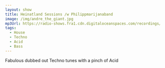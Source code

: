 ```yaml
---
layout: show
title: Heinatland Sessions /w Philippmarijanaband
image: /img/andre_the_giant.jpg
mp3Url: https://radio-shows.fra1.cdn.digitaloceanspaces.com/recordings/heinatland_240913/240913_heinatland-sessions_phil_02_edit.mp3
tags:
  - House
  - Techno
  - Acid
  - Bass
---
```

Fabulous dubbed out Techno tunes with a pinch of Acid